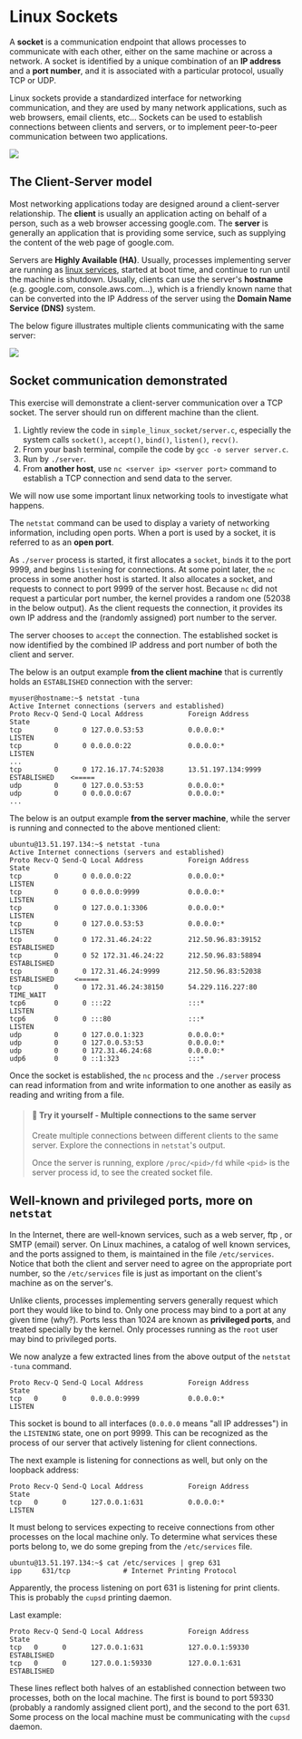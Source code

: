 # Linux Sockets

A **socket** is a communication endpoint that allows processes to communicate with each other, either on the same machine or across a network. 
A socket is identified by a unique combination of an **IP address** and a **port number**, and it is associated with a particular protocol, usually TCP or UDP.

Linux sockets provide a standardized interface for networking communication, and they are used by many network applications, such as web browsers, email clients, etc...
Sockets can be used to establish connections between clients and servers, or to implement peer-to-peer communication between two applications.

![][networking_sockets]

## The Client-Server model

Most networking applications today are designed around a client-server relationship.
The **client** is usually an application acting on behalf of a person, such as a web browser accessing google.com.
The **server** is generally an application that is providing some service, such as supplying the content of the web page of google.com.

Servers are **Highly Available (HA)**. Usually, processes implementing server are running as [linux services](linux_processes.md#services), started at boot time, and continue to run until the machine is shutdown.
Usually, clients can use the server's **hostname** (e.g. google.com, console.aws.com...), which is a friendly known name that can be converted into the IP Address of the server using the **Domain Name Service (DNS)** system.

The below figure illustrates multiple clients communicating with the same server: 

![][networking_client-server]

## Socket communication demonstrated 

This exercise will demonstrate a client-server communication over a TCP socket.
The server should run on different machine than the client.

1. Lightly review the code in `simple_linux_socket/server.c`, especially the system calls `socket()`, `accept()`, `bind()`, `listen()`, `recv()`.
2. From your bash terminal, compile the code by `gcc -o server server.c`.
3. Run by `./server`.
4. From **another host**, use `nc <server ip> <server port>` command to establish a TCP connection and send data to the server.

We will now use some important linux networking tools to investigate what happens.

The `netstat` command can be used to display a variety of networking information, including open ports.
When a port is used by a socket, it is referred to as an **open port**.

As `./server` process is started, it first allocates a `socket`, `bind`s it to the port 9999, and begins `listen`ing for connections.
At some point later, the `nc` process in some another host is started.
It also allocates a socket, and requests to connect to port 9999 of the server host.
Because `nc` did not request a particular port number, the kernel provides a random one (52038 in the below output).
As the client requests the connection, it provides its own IP address and the (randomly assigned) port number to the server.

The server chooses to `accept` the connection.
The established socket is now identified by the combined IP address and port number of both the client and server.

The below is an output example **from the client machine** that is currently holds an `ESTABLISHED` connection with the server:

```console
myuser@hostname:~$ netstat -tuna
Active Internet connections (servers and established)
Proto Recv-Q Send-Q Local Address           Foreign Address         State      
tcp        0      0 127.0.0.53:53           0.0.0.0:*               LISTEN     
tcp        0      0 0.0.0.0:22              0.0.0.0:*               LISTEN     
...
tcp        0      0 172.16.17.74:52038      13.51.197.134:9999      ESTABLISHED    <=====
udp        0      0 127.0.0.53:53           0.0.0.0:*                          
udp        0      0 0.0.0.0:67              0.0.0.0:*                          
...
```

The below is an output example **from the server machine**, while the server is running and connected to the above mentioned client:

```console
ubuntu@13.51.197.134:~$ netstat -tuna
Active Internet connections (servers and established)
Proto Recv-Q Send-Q Local Address           Foreign Address         State      
tcp        0      0 0.0.0.0:22              0.0.0.0:*               LISTEN     
tcp        0      0 0.0.0.0:9999            0.0.0.0:*               LISTEN     
tcp        0      0 127.0.0.1:3306          0.0.0.0:*               LISTEN     
tcp        0      0 127.0.0.53:53           0.0.0.0:*               LISTEN     
tcp        0      0 172.31.46.24:22         212.50.96.83:39152      ESTABLISHED
tcp        0      0 52 172.31.46.24:22      212.50.96.83:58894      ESTABLISHED
tcp        0      0 172.31.46.24:9999       212.50.96.83:52038      ESTABLISHED     <=====
tcp        0      0 172.31.46.24:38150      54.229.116.227:80       TIME_WAIT  
tcp6       0      0 :::22                   :::*                    LISTEN     
tcp6       0      0 :::80                   :::*                    LISTEN     
udp        0      0 127.0.0.1:323           0.0.0.0:*                          
udp        0      0 127.0.0.53:53           0.0.0.0:*                          
udp        0      0 172.31.46.24:68         0.0.0.0:*                          
udp6       0      0 ::1:323                 :::* 
```

Once the socket is established, the `nc` process and the `./server` process can read information from and write information to one another as easily as reading and writing from a file.

> #### 🧐 Try it yourself - Multiple connections to the same server
>
> Create multiple connections between different clients to the same server.
> Explore the connections in `netstat`'s output.
> 
> Once the server is running, explore `/proc/<pid>/fd` while `<pid>` is the server process id, to see the created socket file.
>


## Well-known and privileged ports, more on `netstat`

In the Internet, there are well-known services, such as a web server, ftp , or SMTP (email) server.
On Linux machines, a catalog of well known services, and the ports assigned to them, is maintained in the file `/etc/services`.
Notice that both the client and server need to agree on the appropriate port number, so the `/etc/services` file is just as important on the client's machine as on the server's.

Unlike clients, processes implementing servers generally request which port they would like to bind to.
Only one process may bind to a port at any given time (why?).
Ports less than 1024 are known as **privileged ports**, and treated specially by the kernel.
Only processes running as the `root` user may bind to privileged ports.

We now analyze a few extracted lines from the above output of the `netstat -tuna` command.

```text 
Proto Recv-Q Send-Q Local Address           Foreign Address         State      
tcp   0      0      0.0.0.0:9999            0.0.0.0:*               LISTEN     
```

This socket is bound to all interfaces (`0.0.0.0` means "all IP addresses") in the `LISTENING` state, one on port 9999.
This can be recognized as the process of our server that actively listening for client connections.

The next example is listening for connections as well, but only on the loopback address:

```text
Proto Recv-Q Send-Q Local Address           Foreign Address         State      
tcp   0      0      127.0.0.1:631           0.0.0.0:*               LISTEN 
```

It must belong to services expecting to receive connections from other processes on the local machine only. 
To determine what services these ports belong to, we do some greping from the `/etc/services` file.

```console
ubuntu@13.51.197.134:~$ cat /etc/services | grep 631
ipp		631/tcp				# Internet Printing Protocol
```

Apparently, the process listening on port 631 is listening for print clients. This is probably the `cupsd` printing daemon.

Last example:

```text
Proto Recv-Q Send-Q Local Address           Foreign Address         State      
tcp   0      0      127.0.0.1:631           127.0.0.1:59330         ESTABLISHED     
tcp   0      0      127.0.0.1:59330         127.0.0.1:631           ESTABLISHED     
```

These lines reflect both halves of an established connection between two processes, both on the local machine.
The first is bound to port 59330 (probably a randomly assigned client port), and the second to the port 631.
Some process on the local machine must be communicating with the `cupsd` daemon.


[networking_sockets]: https://alonitac.github.io/DevOpsTheHardWay/img/networking_sockets.png
[networking_client-server]: https://alonitac.github.io/DevOpsTheHardWay/img/networking_client-server.png

